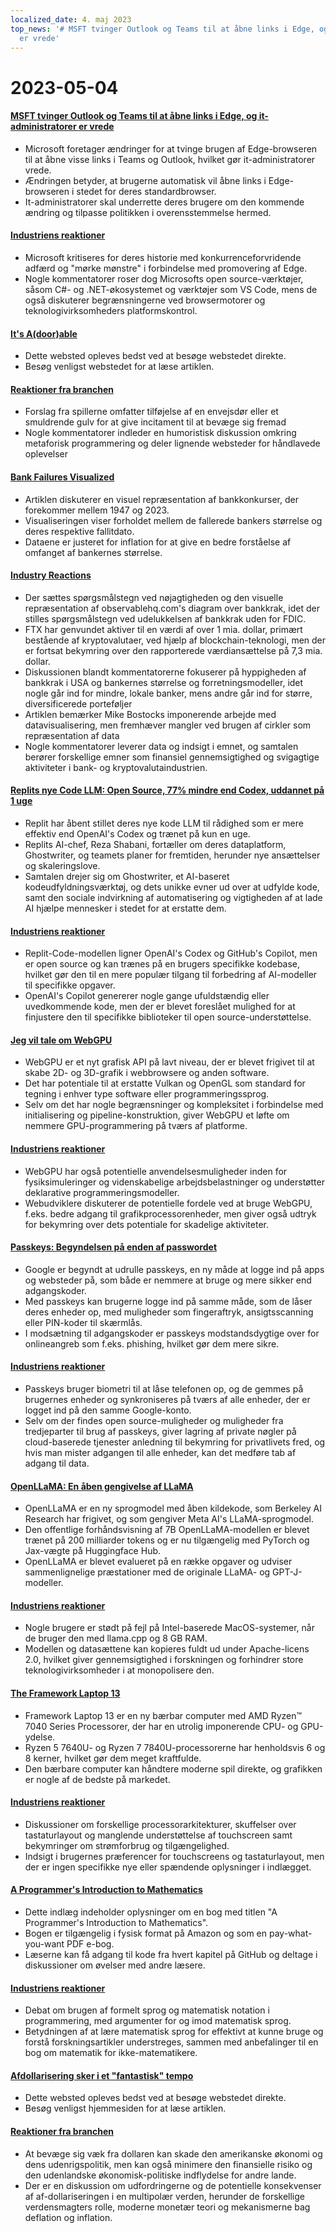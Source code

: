 ```yaml
---
localized_date: 4. maj 2023
top_news: '# MSFT tvinger Outlook og Teams til at åbne links i Edge, og it-administratorer
  er vrede'
---
```


# 2023-05-04

#### [MSFT tvinger Outlook og Teams til at åbne links i Edge, og it-administratorer er vrede](https://www.theverge.com/2023/5/3/23709297/microsoft-edge-force-outlook-teams-web-links-open)

- Microsoft foretager ændringer for at tvinge brugen af Edge-browseren til at åbne visse links i Teams og Outlook, hvilket gør it-administratorer vrede.
- Ændringen betyder, at brugerne automatisk vil åbne links i Edge-browseren i stedet for deres standardbrowser.
- It-administratorer skal underrette deres brugere om den kommende ændring og tilpasse politikken i overensstemmelse hermed.

#### [Industriens reaktioner](http://news.ycombinator.com/item?id=35800158)

- Microsoft kritiseres for deres historie med konkurrenceforvridende adfærd og "mørke mønstre" i forbindelse med promovering af Edge.
- Nogle kommentatorer roser dog Microsofts open source-værktøjer, såsom C#- og .NET-økosystemet og værktøjer som VS Code, mens de også diskuterer begrænsningerne ved browsermotorer og teknologivirksomheders platformskontrol.

#### [It's A(door)able](https://ncase.me/door/)

- Dette websted opleves bedst ved at besøge webstedet direkte.
- Besøg venligst webstedet for at læse artiklen.

#### [Reaktioner fra branchen](http://news.ycombinator.com/item?id=35800492)

- Forslag fra spillerne omfatter tilføjelse af en envejsdør eller et smuldrende gulv for at give incitament til at bevæge sig fremad
- Nogle kommentatorer indleder en humoristisk diskussion omkring metaforisk programmering og deler lignende websteder for håndlavede oplevelser

#### [Bank Failures Visualized](https://observablehq.com/@mbostock/bank-failures)

- Artiklen diskuterer en visuel repræsentation af bankkonkurser, der forekommer mellem 1947 og 2023.
- Visualiseringen viser forholdet mellem de fallerede bankers størrelse og deres respektive fallitdato.
- Dataene er justeret for inflation for at give en bedre forståelse af omfanget af bankernes størrelse.

#### [Industry Reactions](http://news.ycombinator.com/item?id=35795975)

- Der sættes spørgsmålstegn ved nøjagtigheden og den visuelle repræsentation af observablehq.com's diagram over bankkrak, idet der stilles spørgsmålstegn ved udelukkelsen af bankkrak uden for FDIC.
- FTX har genvundet aktiver til en værdi af over 1 mia. dollar, primært bestående af kryptovalutaer, ved hjælp af blockchain-teknologi, men der er fortsat bekymring over den rapporterede værdiansættelse på 7,3 mia. dollar.
- Diskussionen blandt kommentatorerne fokuserer på hyppigheden af bankkrak i USA og bankernes størrelse og forretningsmodeller, idet nogle går ind for mindre, lokale banker, mens andre går ind for større, diversificerede porteføljer
- Artiklen bemærker Mike Bostocks imponerende arbejde med datavisualisering, men fremhæver mangler ved brugen af cirkler som repræsentation af data
- Nogle kommentatorer leverer data og indsigt i emnet, og samtalen berører forskellige emner som finansiel gennemsigtighed og svigagtige aktiviteter i bank- og kryptovalutaindustrien.

#### [Replits nye Code LLM: Open Source, 77% mindre end Codex, uddannet på 1 uge](https://www.latent.space/p/reza-shabani#details)

- Replit har åbent stillet deres nye kode LLM til rådighed som er mere effektiv end OpenAI's Codex og trænet på kun en uge.
- Replits AI-chef, Reza Shabani, fortæller om deres dataplatform, Ghostwriter, og teamets planer for fremtiden, herunder nye ansættelser og skaleringslove.
- Samtalen drejer sig om Ghostwriter, et AI-baseret kodeudfyldningsværktøj, og dets unikke evner ud over at udfylde kode, samt den sociale indvirkning af automatisering og vigtigheden af at lade AI hjælpe mennesker i stedet for at erstatte dem.

#### [Industriens reaktioner](http://news.ycombinator.com/item?id=35803435)

- Replit-Code-modellen ligner OpenAI's Codex og GitHub's Copilot, men er open source og kan trænes på en brugers specifikke kodebase, hvilket gør den til en mere populær tilgang til forbedring af AI-modeller til specifikke opgaver.
- OpenAI's Copilot genererer nogle gange ufuldstændig eller uvedkommende kode, men der er blevet foreslået mulighed for at finjustere den til specifikke biblioteker til open source-understøttelse.

#### [Jeg vil tale om WebGPU](https://cohost.org/mcc/post/1406157-i-want-to-talk-about-webgpu)

- WebGPU er et nyt grafisk API på lavt niveau, der er blevet frigivet til at skabe 2D- og 3D-grafik i webbrowsere og anden software.
- Det har potentiale til at erstatte Vulkan og OpenGL som standard for tegning i enhver type software eller programmeringssprog.
- Selv om det har nogle begrænsninger og kompleksitet i forbindelse med initialisering og pipeline-konstruktion, giver WebGPU et løfte om nemmere GPU-programmering på tværs af platforme.

#### [Industriens reaktioner](http://news.ycombinator.com/item?id=35800988)

- WebGPU har også potentielle anvendelsesmuligheder inden for fysiksimuleringer og videnskabelige arbejdsbelastninger og understøtter deklarative programmeringsmodeller.
- Webudviklere diskuterer de potentielle fordele ved at bruge WebGPU, f.eks. bedre adgang til grafikprocessorenheder, men giver også udtryk for bekymring over dets potentiale for skadelige aktiviteter.

#### [Passkeys: Begyndelsen på enden af passwordet](https://blog.google/technology/safety-security/the-beginning-of-the-end-of-the-password/)

- Google er begyndt at udrulle passkeys, en ny måde at logge ind på apps og websteder på, som både er nemmere at bruge og mere sikker end adgangskoder.
- Med passkeys kan brugerne logge ind på samme måde, som de låser deres enheder op, med muligheder som fingeraftryk, ansigtsscanning eller PIN-koder til skærmlås.
- I modsætning til adgangskoder er passkeys modstandsdygtige over for onlineangreb som f.eks. phishing, hvilket gør dem mere sikre.

#### [Industriens reaktioner](http://news.ycombinator.com/item?id=35801392)

- Passkeys bruger biometri til at låse telefonen op, og de gemmes på brugernes enheder og synkroniseres på tværs af alle enheder, der er logget ind på den samme Google-konto.
- Selv om der findes open source-muligheder og muligheder fra tredjeparter til brug af passkeys, giver lagring af private nøgler på cloud-baserede tjenester anledning til bekymring for privatlivets fred, og hvis man mister adgangen til alle enheder, kan det medføre tab af adgang til data.

#### [OpenLLaMA: En åben gengivelse af LLaMA](https://github.com/openlm-research/open_llama)

- OpenLLaMA er en ny sprogmodel med åben kildekode, som Berkeley AI Research har frigivet, og som gengiver Meta AI's LLaMA-sprogmodel.
- Den offentlige forhåndsvisning af 7B OpenLLaMA-modellen er blevet trænet på 200 milliarder tokens og er nu tilgængelig med PyTorch og Jax-vægte på Huggingface Hub.
- OpenLLaMA er blevet evalueret på en række opgaver og udviser sammenlignelige præstationer med de originale LLaMA- og GPT-J-modeller.

#### [Industriens reaktioner](http://news.ycombinator.com/item?id=35798888)

- Nogle brugere er stødt på fejl på Intel-baserede MacOS-systemer, når de bruger den med llama.cpp og 8 GB RAM.
- Modellen og datasættene kan kopieres fuldt ud under Apache-licens 2.0, hvilket giver gennemsigtighed i forskningen og forhindrer store teknologivirksomheder i at monopolisere den.

#### [The Framework Laptop 13](https://frame.work/blog/announcing-the-framework-laptop-13-powered-by-amd-ryzen)

- Framework Laptop 13 er en ny bærbar computer med AMD Ryzen™ 7040 Series Processorer, der har en utrolig imponerende CPU- og GPU-ydelse.
- Ryzen 5 7640U- og Ryzen 7 7840U-processorerne har henholdsvis 6 og 8 kerner, hvilket gør dem meget kraftfulde.
- Den bærbare computer kan håndtere moderne spil direkte, og grafikken er nogle af de bedste på markedet.

#### [Industriens reaktioner](http://news.ycombinator.com/item?id=35802210)

- Diskussioner om forskellige processorarkitekturer, skuffelser over tastaturlayout og manglende understøttelse af touchscreen samt bekymringer om strømforbrug og tilgængelighed.
- Indsigt i brugernes præferencer for touchscreens og tastaturlayout, men der er ingen specifikke nye eller spændende oplysninger i indlægget.

#### [A Programmer's Introduction to Mathematics](https://pimbook.org)

- Dette indlæg indeholder oplysninger om en bog med titlen "A Programmer's Introduction to Mathematics".
- Bogen er tilgængelig i fysisk format på Amazon og som en pay-what-you-want PDF e-bog.
- Læserne kan få adgang til kode fra hvert kapitel på GitHub og deltage i diskussioner om øvelser med andre læsere.

#### [Industriens reaktioner](http://news.ycombinator.com/item?id=35800136)

- Debat om brugen af formelt sprog og matematisk notation i programmering, med argumenter for og imod matematisk sprog.
- Betydningen af at lære matematisk sprog for effektivt at kunne bruge og forstå forskningsartikler understreges, sammen med anbefalinger til en bog om matematik for ikke-matematikere.

#### [Afdollarisering sker i et "fantastisk" tempo](https://www.bloomberg.com/news/articles/2023-04-18/de-dollarization-is-happening-at-a-stunning-pace-jen-says)

- Dette websted opleves bedst ved at besøge webstedet direkte.
- Besøg venligst hjemmesiden for at læse artiklen.

#### [Reaktioner fra branchen](http://news.ycombinator.com/item?id=35796915)

- At bevæge sig væk fra dollaren kan skade den amerikanske økonomi og dens udenrigspolitik, men kan også minimere den finansielle risiko og den udenlandske økonomisk-politiske indflydelse for andre lande.
- Der er en diskussion om udfordringerne og de potentielle konsekvenser af af-dollariseringen i en multipolær verden, herunder de forskellige verdensmagters rolle, moderne monetær teori og mekanismerne bag deflation og inflation.
